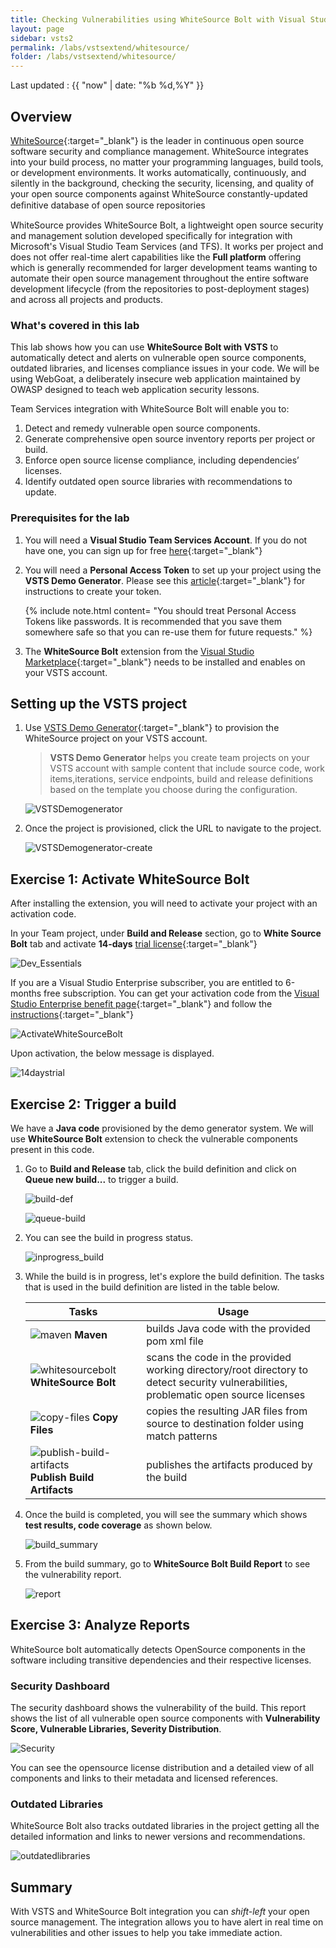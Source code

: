 ```yaml
---
title: Checking Vulnerabilities using WhiteSource Bolt with Visual Studio Team Services
layout: page
sidebar: vsts2
permalink: /labs/vstsextend/whitesource/
folder: /labs/vstsextend/whitesource/
---
```

Last updated : {{ "now" | date: "%b %d,%Y" }}

## Overview

[WhiteSource](https://www.whitesourcesoftware.com/){:target="_blank"} is the leader in continuous open source software security and compliance management. WhiteSource integrates into your build process, no matter your programming languages, build tools, or development environments. It works automatically, continuously, and silently in the background, checking the security, licensing, and quality of your open source components against WhiteSource constantly-updated deﬁnitive database of open source repositories

WhiteSource provides WhiteSource Bolt, a lightweight open source security and management solution developed specifically for integration with Microsoft's Visual Studio Team Services (and TFS). It works per project and does not offer real-time alert capabilities like the **Full platform** offering which is generally recommended for larger development teams wanting to automate their open source management throughout the entire software development lifecycle (from the repositories to post-deployment stages) and across all projects and products.

### What's covered in this lab

This lab shows how you can use **WhiteSource Bolt with VSTS** to automatically detect and alerts on vulnerable open source components, outdated libraries, and licenses compliance issues in your code. We will be using WebGoat, a deliberately insecure web application maintained by OWASP designed to teach web application security lessons.

Team Services integration with WhiteSource Bolt will enable you to:

1. Detect and remedy vulnerable open source components.
1. Generate comprehensive open source inventory reports per project or build.
1. Enforce open source license compliance, including dependencies’ licenses.
1. Identify outdated open source libraries with recommendations to update.

### Prerequisites for the lab

1. You will need a **Visual Studio Team Services Account**. If you do not have one, you can sign up for free [here](https://www.visualstudio.com/products/visual-studio-team-services-vs){:target="_blank"}

1. You will need a **Personal Access Token** to set up your project using the **VSTS Demo Generator**. Please see this [article](https://docs.microsoft.com/en-us/vsts/accounts/use-personal-access-tokens-to-authenticate){:target="_blank"} for instructions to create your token.

    {% include note.html content= "You should treat Personal Access Tokens like passwords. It is recommended that you save them somewhere safe so that you can re-use them for future requests." %}

1. The **WhiteSource Bolt** extension from the [Visual Studio Marketplace](https://marketplace.visualstudio.com/items?itemName=whitesource.ws-bolt){:target="_blank"} needs to be installed and enables on your VSTS account.

## Setting up the VSTS project

1. Use [VSTS Demo Generator](https://vstsdemogenerator.azurewebsites.net/?Name=WhiteSource%20Bolt&TemplateId=77362){:target="_blank"} to provision the WhiteSource project on your VSTS account.

   > **VSTS Demo Generator** helps you create team projects on your VSTS account with sample content that include source code, work items,iterations, service endpoints, build and release definitions based on the template you choose during the configuration.

   ![VSTSDemogenerator](images/VSTSDemogenerator.png)

1. Once the project is provisioned, click the URL to navigate to the project.

   ![VSTSDemogenerator-create](images/VSTSDemogenerator-create.png)

## Exercise 1: Activate WhiteSource Bolt

After installing the extension, you will need to activate your project with an activation code.

In your Team project, under **Build and Release** section, go to **White Source Bolt** tab and activate **14-days** [trial license](https://www.whitesourcesoftware.com/whitesource_bolt_visualstudio_2017/#activate){:target="_blank"}

![Dev_Essentials](images/Dev_Essentials.png)

If you are a Visual Studio Enterprise subscriber, you are entitled to 6-months free subscription. You can get your activation code from the [Visual Studio Enterprise benefit page](https://my.visualstudio.com/){:target="_blank"} and follow the [instructions](https://www.whitesourcesoftware.com/vse_whitesource_bolt//#activate){:target="_blank"}

![ActivateWhiteSourceBolt](images/ActivateWhiteSourceBolt.png)

Upon activation, the below message is displayed.

![14daystrial](images/14daystrial.png)

## Exercise 2: Trigger a build

We have a **Java code** provisioned by the demo generator system. We will use **WhiteSource Bolt** extension to check the vulnerable components present in this code.

1. Go to **Build and Release** tab, click the build definition and click on **Queue new build...** to trigger a build.

   ![build-def](images/build-def.png)

   ![queue-build](images/queue-build.png)

1. You can see the build in progress status.

   ![inprogress_build](images/inprogress_build.png)

1. While the build is in progress, let's explore the build definition. The tasks that is used in the build definition are listed in the table below.

    |Tasks|Usage|
    |----|------|
    |![maven](images/maven.png) **Maven**| builds Java code with the provided pom xml file|
    |![whitesourcebolt](images/whitesourcebolt.png) **WhiteSource Bolt**| scans the code in the provided working directory/root directory to detect security vulnerabilities, problematic open source licenses|
    |![copy-files](images/copy-files.png) **Copy Files**| copies the resulting JAR files from source to destination folder using match patterns|
    |![publish-build-artifacts](images/publish-build-artifacts.png) **Publish Build Artifacts**| publishes the artifacts produced by the build|

1. Once the build is completed, you will see the summary which shows **test results, code coverage** as shown below.

   ![build_summary](images/build_summary.png)

1. From the build summary, go to **WhiteSource Bolt Build Report** to see the vulnerability report.

   ![report](images/report.png)

## Exercise 3: Analyze Reports

WhiteSource bolt automatically detects OpenSource components in the software including transitive dependencies and their respective licenses.

### Security Dashboard

The security dashboard shows the vulnerability of the build.
This report shows the list of all vulnerable open source components with **Vulnerability Score, Vulnerable Libraries, Severity Distribution**.

![Security](images/Security.png)

You can see the opensource license distribution and a detailed view of all components and links to their metadata and licensed references.

### Outdated Libraries

WhiteSource Bolt also tracks outdated libraries in the project getting all the detailed information and links to newer versions and recommendations.

![outdatedlibraries](images/outdatedlibraries.png)

## Summary

With VSTS and WhiteSource Bolt integration you can *shift-left* your open source management. The integration allows you to have alert in real time on vulnerabilities and other issues to help you take immediate action.